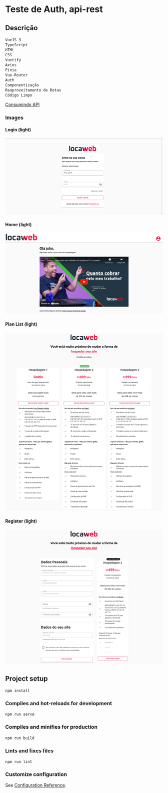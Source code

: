 # Teste de Auth, api-rest

## Descrição 
```
VueJS 3
TypeScript
HTML
CSS
Vuetify
Axios
Pinia
Vue-Router
Auth
Componentização
Reaproveitamento de Rotas
Código Limpo
```
[Consumindo API](https://fakestoreapi.com/docs#user)


### Images

#### Login (light)
<img src="src/assets/readmeImg/loginLight.png">

#### Home (light)
<img src="src/assets/readmeImg/homeLight.png">

#### Plan List (light)
<img src="src/assets/readmeImg/planListLight.png">

#### Register (light)
<img src="src/assets/readmeImg/registerLight.png">

## Project setup
```
npm install
```

### Compiles and hot-reloads for development
```
npm run serve
```

### Compiles and minifies for production
```
npm run build
```

### Lints and fixes files
```
npm run lint
```

### Customize configuration
See [Configuration Reference](https://cli.vuejs.org/config/).
